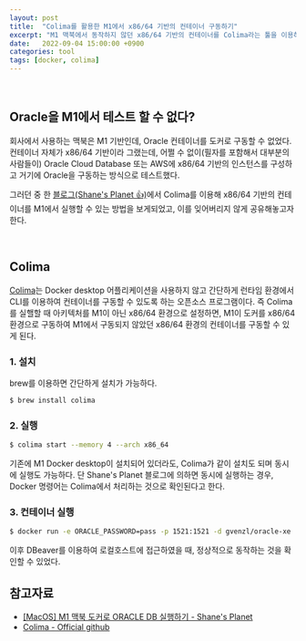```yaml
---
layout: post
title:  "Colima를 활용한 M1에서 x86/64 기반의 컨테이너 구동하기" 
excerpt: "M1 맥북에서 동작하지 않던 x86/64 기반의 컨테이너를 Colima라는 툴을 이용하여 가상환경 처럼 구동해본다. Colima는 Docker desktop 어플리케이션을 사용하지 않고 간단하게 런타임 환경에서 CLI를 이용하여 컨테이너를 구동할 수 있도록 하는 오픈소스 프로그램이다."
date:   2022-09-04 15:00:00 +0900
categories: tool
tags: [docker, colima]
---
```


<br>

## Oracle을 M1에서 테스트 할 수 없다?

회사에서 사용하는 맥북은 M1 기반인데, Oracle 컨테이너를 도커로 구동할 수 없었다. 컨테이너 자체가 x86/64 기반이라 그랬는데, 어쩔 수 없이(필자를 포함해서 대부분의 사람들이) Oracle Cloud Database 또는 AWS에 x86/64 기반의 인스턴스를 구성하고 거기에 Oracle을 구동하는 방식으로 테스트했다. 

그러던 중 한 [블로그(Shane's Planet 👍)](https://shanepark.tistory.com/400)에서 Colima를 이용해 x86/64 기반의 컨테이너를 M1에서 실행할 수 있는 방법을 보게되었고, 이를 잊어버리지 않게 공유해놓고자 한다. 

<br>

## Colima

[Colima](https://github.com/abiosoft/colima)는 Docker desktop 어플리케이션을 사용하지 않고 간단하게 런타임 환경에서 CLI를 이용하여 컨테이너를 구동할 수 있도록 하는 오픈소스 프로그램이다. 즉 Colima를 실핼할 때 아키텍처를 M1이 아닌 x86/64 환경으로 설정하면, M1이 도커를 x86/64 환경으로 구동하여 M1에서 구동되지 않았던 x86/64 환경의 컨테이너를 구동할 수 있게 된다. 

### 1. 설치

brew를 이용하면 간단하게 설치가 가능하다.

```sh
$ brew install colima
```

### 2. 실행

```sh
$ colima start --memory 4 --arch x86_64
```

기존에 M1 Docker desktop이 설치되어 있더라도, Colima가 같이 설치도 되며 동시에 실행도 가능하다. 단 Shane's Planet 블로그에 의하면 동시에 실행하는 경우, Docker 명령어는 Colima에서 처리하는 것으로 확인된다고 한다.

### 3. 컨테이너 실행

```sh
$ docker run -e ORACLE_PASSWORD=pass -p 1521:1521 -d gvenzl/oracle-xe
```

이후 DBeaver를 이용하여 로컬호스트에 접근하였을 때, 정상적으로 동작하는 것을 확인할 수 있었다.


## 참고자료
- [[MacOS] M1 맥북 도커로 ORACLE DB 실행하기 - Shane's Planet](https://shanepark.tistory.com/400)
- [Colima - Official github](https://github.com/abiosoft/colima)
